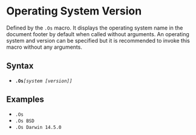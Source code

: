 Operating System Version
========================
Defined by the `.Os` macro. It displays the operating system name in the document footer by default when called without arguments. An operating system and version can be specified but it is recommended to invoke this macro without any arguments.

Syntax
------
- **`.Os`**_`[system [version]]`_

Examples
--------
- `.Os`
- `.Os BSD`
- `.Os Darwin 14.5.0`
